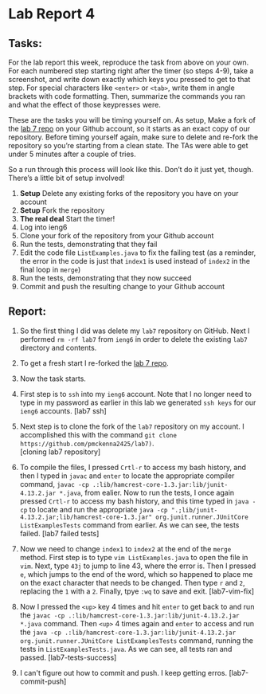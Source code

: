 # Lab Report 4

## Tasks: 
For the lab report this week, reproduce the task from above on your own. For each numbered step starting right after the timer 
(so steps 4-9), take a screenshot, and write down exactly which keys you pressed to get to that step. For special characters 
like `<enter>` or `<tab>`, write them in angle brackets with code formatting. Then, summarize the commands you ran and what the 
effect of those keypresses were.

These are the tasks you will be timing yourself on. As setup, Make a fork of the [lab 7 repo](https://github.com/ucsd-cse15l-s23/lab7) on your Github account, so it starts 
as an exact copy of our repository. Before timing yourself again, make sure to delete and re-fork the repository so you’re starting 
from a clean state. The TAs were able to get under 5 minutes after a couple of tries.

So a run through this process will look like this. Don’t do it just yet, though. There’s a little bit of setup involved!

1. **Setup** Delete any existing forks of the repository you have on your account
2. **Setup** Fork the repository
3. **The real deal** Start the timer!
4. Log into ieng6
5. Clone your fork of the repository from your Github account
6. Run the tests, demonstrating that they fail
7. Edit the code file `ListExamples.java` to fix the failing test (as a reminder, the error in the code is just that `index1` is 
used instead of `index2` in the final loop in `merge`)
8. Run the tests, demonstrating that they now succeed
9. Commit and push the resulting change to your Github account

## Report: 

1. So the first thing I did was delete my `lab7` repository on GitHub. Next I performed `rm -rf lab7` from `ieng6` in order to delete the 
existing `lab7` directory and contents. 
3. To get a fresh start I re-forked the [lab 7 repo](https://github.com/ucsd-cse15l-s23/lab7).
4. Now the task starts. 
5. First step is to `ssh` into my `ieng6` account. Note that I no longer need to type in my password as earlier in this lab we generated
`ssh keys` for our `ieng6` accounts. 
[lab7 ssh]

5. Next step is to clone the fork of the `lab7` repository on my account. I accomplished this with the command 
`git clone https://github.com/pmckenna2425/lab7)`.  
[cloning lab7 repository]

6. To compile the files, I pressed `Crtl-r` to access my bash history, and then I typed in `javac` and `enter` to locate the appropriate
compiler command, `javac -cp .:lib/hamcrest-core-1.3.jar:lib/junit-4.13.2.jar *.java`, from ealier. Now to run the tests, I once again
pressed `Crtl-r` to access my bash history, and this time typed in `java -cp` to locate and run the appropriate `java -cp ".;lib/junit-4.13.2.jar;lib/hamcrest-core-1.3.jar" org.junit.runner.JUnitCore ListExamplesTests`
command from earlier. As we can see, the tests failed. 
[lab7 failed tests]

7. Now we need to change `index1` to `index2` at the end of the `merge` method. First step is to type `vim ListExamples.java` to open the file 
in `vim`. Next, type `43j` to jump to line 43, where the error is. Then I pressed `e`, which jumps to the end of the word, which so happened
to place me on the exact character that needs to be changed. Then type `r` and `2`, replacing the `1` with a `2`. Finally, tpye `:wq` to 
save and exit. 
[lab7-vim-fix]

8. Now I pressed the `<up>` key 4 times and hit `enter` to get back to and run the `javac -cp .:lib/hamcrest-core-1.3.jar:lib/junit-4.13.2.jar *.java`
command. Then `<up>` 4 times again and `enter` to access and run the `java -cp .:lib/hamcrest-core-1.3.jar:lib/junit-4.13.2.jar org.junit.runner.JUnitCore ListExamplesTests`
command, running the tests in `ListExamplesTests.java`. As we can see, all tests ran and passed. 
[lab7-tests-success]

9. I can't figure out how to commit and push. I keep getting erros. 
[lab7-commit-push]








